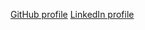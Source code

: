 [GitHub profile](https://github.com/neo21181)
[LinkedIn profile](https://www.linkedin.com/in/ahmedomarelhamidy)
